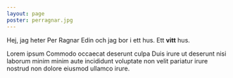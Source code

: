 ```yaml
---
layout: page
poster: perragnar.jpg
---
```


Hej, jag heter Per Ragnar Edin och jag bor i ett hus. Ett **vitt** hus.

Lorem ipsum Commodo occaecat deserunt culpa Duis irure ut deserunt nisi laborum minim minim aute incididunt voluptate non velit pariatur irure nostrud non dolore eiusmod ullamco irure.

